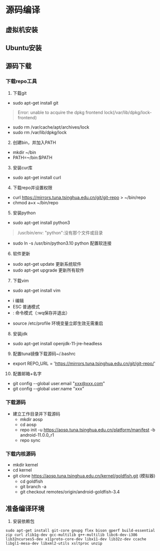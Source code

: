 # 源码编译

## 虚拟机安装

## Ubuntu安装

## 源码下载
### 下载repo工具
1. 下载git
- sudo apt-get install git
> Error: unable to acquire the dpkg frontend lock(/var/lib/dpkg/lock-frontend)
  - sudo rm /var/cache/apt/archives/lock
- sudo rm /var/lib/dpkg/lock
  
2. 创建bin，并加入PATH
- mkdir ~/bin
- PATH=~/bin:$PATH

3. 安装cur库
- sudo apt-get install curl 

4. 下载repo并设置权限
- curl https://mirrors.tuna.tsinghua.edu.cn/git/git-repo > ~/bin/repo
- chmod a+x ~/bin/repo

5. 安装python
- sudo apt-get install python3
> /usr/bin/env: "python":没有那个文件或目录
* sudo ln -s /usr/bin/python3.10 python 配置软连接

6. 软件更新
- sudo apt-get update 更新系统软件
- sudo apt-get upgrade 更新所有软件

7. 下载vim
- sudo apt-get install vim
* i 编辑
* ESC 普通模式
* : 命令模式（:wq保存并退出）
- source /etc/profile 环境变量立即生效无需重启

8. 安装jdk
- sudo apt-get install openjdk-11-jre-headless

9. 配置tuna镜像下载源码~/.bashrc
- export REPO_URL = 'https://mirrors.tuna.tsinghua.edu.cn/git/git-repo/'

10. 配置邮箱+名字
- git config --global user.email "xxx@xxx.com"
- git config --global user.name "xxx"


### 下载源码
* 建立工作目录并下载源码
  - mkdir aosp
  - cd aosp
  - repo init -u https://aosp.tuna.tsinghua.edu.cn/platform/manifest -b android-11.0.0_r1
  - repo sync


### 下载内核源码
* mkdir kernel
* cd kernel
* git clone https://aosp.tuna.tsinghua.edu.cn/kernel/goldfish.git   (模拟器)
  - cd goldfish
  - git branch -a
  - git checkout remotes/origin/android-goldfish-3.4


## 准备编译环境
1. 安装依赖包
```
sudo apt-get install git-core gnupg flex bison gperf build-essential zip curl zlib1g-dev gcc-multilib g++-multilib libc6-dev-i386 lib32ncurses5-dev x11proto-core-dev libx11-dev lib32z-dev ccache libgl1-mesa-dev libxml2-utils xsltproc unzip
```

